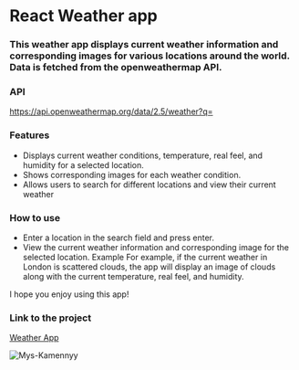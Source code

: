 # React Weather app

### This weather app displays current weather information and corresponding images for various locations around the world. Data is fetched from the openweathermap API.

### API
https://api.openweathermap.org/data/2.5/weather?q= 
  
### Features
* Displays current weather conditions, temperature, real feel, and humidity for a selected location.
* Shows corresponding images for each weather condition.
* Allows users to search for different locations and view their current weather  

### How to use
* Enter a location in the search field and press enter.
* View the current weather information and corresponding image for the selected location.
Example
For example, if the current weather in London is scattered clouds, the app will display an image of clouds along with the current temperature, real feel, and humidity.

I hope you enjoy using this app!

### Link to the project
[Weather App](https://d10-react-weather-webapp.pages.dev/ "Enjoy!")

![Mys-Kamennyy](https://user-images.githubusercontent.com/77921037/206266647-159a24e3-ae85-4ccf-8c96-a3b5b09f10f3.PNG)
